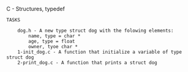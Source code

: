 C - Structures, typedef

	TASKS

		dog.h - A new type struct dog with the folowing elements:
			name, type = char *
			age, type = float
			owner, tyoe char *
		1-init_dog.c - A function that initialize a variable of type struct dog
		2-print_dog.c - A function that prints a struct dog
